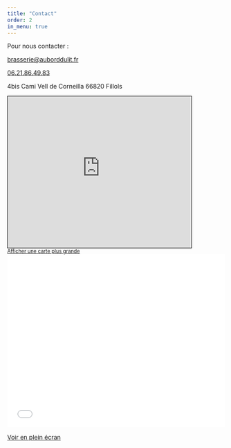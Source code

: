 ```yaml
---
title: "Contact"
order: 2
in_menu: true
---
```

Pour nous contacter :

[brasserie@auborddulit.fr](mailto:brasserie@auborddulit.fr)

[06.21.86.49.83](tel:+33609765593)

4bis Cami Vell de Corneilla
66820 Fillols

<iframe width="425" height="350" src="https://www.openstreetmap.org/export/embed.html?bbox=2.4067300558090214%2C42.56057029559822%2C2.408983111381531%2C42.56183862765149&amp;layer=mapnik" style="border: 1px solid black"></iframe><br/><small><a href="https://www.openstreetmap.org/#map=19/42.561204/2.407857">Afficher une carte plus grande</a></small>

<iframe width="100%" height="400px" frameborder="0" allowfullscreen allow="geolocation" src="//umap.openstreetmap.fr/fr/map/carte-sans-nom_1033489?scaleControl=false&miniMap=false&scrollWheelZoom=false&zoomControl=true&editMode=disabled&moreControl=true&searchControl=null&tilelayersControl=null&embedControl=null&datalayersControl=true&onLoadPanel=undefined&captionBar=false&captionMenus=true"></iframe><p><a href="//umap.openstreetmap.fr/fr/map/carte-sans-nom_1033489?scaleControl=false&miniMap=false&scrollWheelZoom=true&zoomControl=true&editMode=disabled&moreControl=true&searchControl=null&tilelayersControl=null&embedControl=null&datalayersControl=true&onLoadPanel=undefined&captionBar=false&captionMenus=true">Voir en plein écran</a></p> 